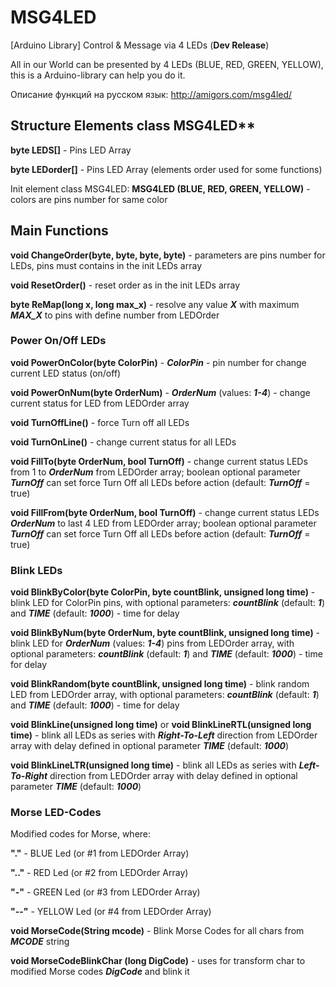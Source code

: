 # MSG4LED
[Arduino Library] Control &amp; Message via 4 LEDs (**Dev Release**)

All in our World can be presented by 4 LEDs (BLUE, RED, GREEN, YELLOW), this is a Arduino-library can help you do it.

Описание функций на русском язык: http://amigors.com/msg4led/

## Structure Elements class MSG4LED**
**byte LEDS[]** - Pins LED Array

**byte LEDorder[]** - Pins LED Array (elements order used for some functions)


Init element class MSG4LED: 
**MSG4LED (BLUE, RED, GREEN, YELLOW)** - colors are pins number for same color

## Main Functions
**void ChangeOrder(byte, byte, byte, byte)** - parameters are pins number for LEDs, pins must contains in the init LEDs array

**void ResetOrder()** - reset order as in the init LEDs array

**byte ReMap(long x, long max_x)** - resolve any value ***X*** with maximum ***MAX_X*** to pins with define number from LEDOrder

### Power On/Off LEDs
**void PowerOnColor(byte ColorPin)** - ***ColorPin*** - pin number for change current LED status (on/off)

**void PowerOnNum(byte OrderNum)** - ***OrderNum*** (values: ***1-4***) - change current status for LED from LEDOrder array

**void TurnOffLine()** - force Turn off all LEDs

**void TurnOnLine()** - change current status for all LEDs


**void FillTo(byte OrderNum, bool TurnOff)** - change current status LEDs from 1 to ***OrderNum*** from LEDOrder array; boolean optional parameter ***TurnOff*** can set force Turn Off all LEDs before action (default: ***TurnOff*** = true)

**void FillFrom(byte OrderNum, bool TurnOff)** - change current status LEDs ***OrderNum*** to last 4 LED from LEDOrder array; boolean optional parameter ***TurnOff*** can set force Turn Off all LEDs before action (default: ***TurnOff*** = true)

### Blink LEDs
**void BlinkByColor(byte ColorPin, byte countBlink, unsigned long time)** - blink LED for ColorPin pins, with optional parameters: ***countBlink*** (default: ***1***) and ***TIME*** (default: ***1000***) - time for delay

**void BlinkByNum(byte OrderNum, byte countBlink, unsigned long time)** - blink LED for ***OrderNum*** (values: ***1-4***) pins from LEDOrder array, with optional parameters: ***countBlink*** (default: ***1***) and ***TIME*** (default: ***1000***) - time for delay

**void BlinkRandom(byte countBlink, unsigned long time)** - blink random LED from LEDOrder array, with optional parameters: ***countBlink*** (default: ***1***) and ***TIME*** (default: ***1000***) - time for delay

**void BlinkLine(unsigned long time)** or **void BlinkLineRTL(unsigned long time)** - blink all LEDs as series with ***Right-To-Left*** direction from LEDOrder array with delay defined in optional parameter ***TIME*** (default: ***1000***)

**void BlinkLineLTR(unsigned long time)** - blink all LEDs as series with ***Left-To-Right*** direction from LEDOrder array with delay defined in optional parameter ***TIME*** (default: ***1000***)


### Morse LED-Codes
Modified codes for Morse, where:

**"."** - BLUE Led (or #1 from LEDOrder Array)

**".."** - RED Led (or #2 from LEDOrder Array)

**"-"** - GREEN Led (or #3 from LEDOrder Array)

**"--"** - YELLOW Led (or #4 from LEDOrder Array)

**void MorseCode(String mcode)** - Blink Morse Codes for all chars from ***MCODE*** string

**void MorseCodeBlinkChar (long DigCode)** - uses for transform char to modified Morse codes ***DigCode*** and blink it
